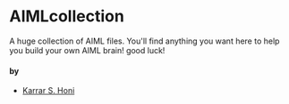 # AIMLcollection

A huge collection of AIML files. You'll find anything you want here to help you build your own AIML brain! good luck!



#### by

* [Karrar S. Honi](https://github.com/karrarkazuya)

